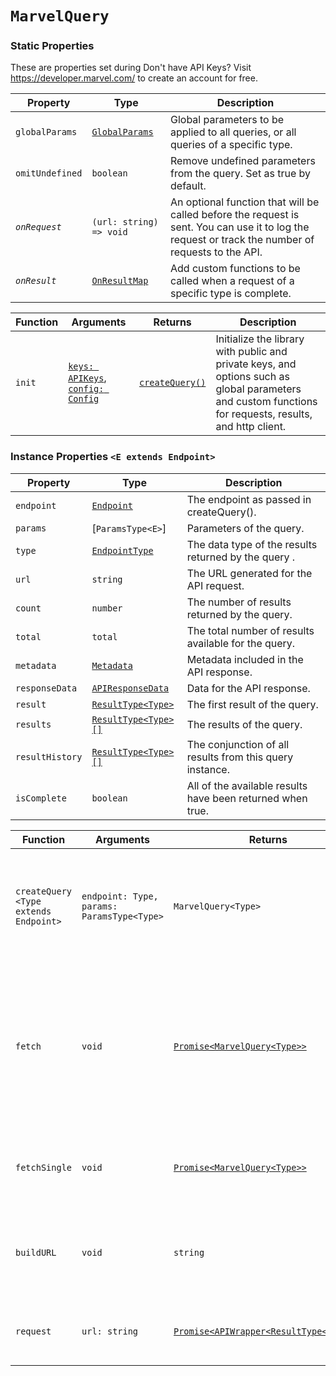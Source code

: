 # `MarvelQuery`

### Static Properties

These are properties set during Don't have API Keys? Visit https://developer.marvel.com/ to create an account for free.

| Property        | Type                            | Description                                                  |
| --------------- | ------------------------------- | ------------------------------------------------------------ |
| `globalParams`  | [`GlobalParams`](#globalparams) | Global parameters to be applied to all queries, or all queries of a specific type. |
| `omitUndefined` | `boolean`                       | Remove undefined parameters from the query. Set as true by default. |
| *`onRequest`*   | `(url: string) => void`         | An optional function that will be called before the request is sent. You can use it to log the request or track the number of requests to the API. |
| *`onResult`*    | [`OnResultMap`](#onresultmap)   | Add custom functions to be called when a request of a specific type is complete. |

| Function | Arguments                                                | Returns                         | Description                                                  |
| -------- | -------------------------------------------------------- | ------------------------------- | ------------------------------------------------------------ |
| `init`   | [`keys: APIKeys`](#apikeys), [`config: Config`](#config) | [`createQuery()`](#createquery) | Initialize the library with public and private keys, and options such as global parameters and custom functions for requests, results, and http client. |

### Instance Properties `<E extends Endpoint>`

| Property        | Type                                  | Description                                                |
| --------------- | ------------------------------------- | ---------------------------------------------------------- |
| `endpoint`      | [`Endpoint`](#endpoint)               | The endpoint as passed in createQuery().                   |
| `params`        | [`ParamsType<E>`]                     | Parameters of the query.                                   |
| `type`          | [`EndpointType`](#endpointtypes)      | The data type of the results returned by the query .       |
| `url`           | `string`                              | The URL generated for the API request.                     |
| `count`         | `number`                              | The number of results returned by the query.               |
| `total`         | `total`                               | The total number of results available for the query.       |
| `metadata`      | [`Metadata`](#metadata)               | Metadata included in the API response.                     |
| `responseData`  | [`APIResponseData`](#apiresponsedata) | Data for the API response.                                 |
| `result`        | [`ResultType<Type>`](#resulttype)     | The first result of the query.                             |
| `results`       | [`ResultType<Type>[]`](#resulttype)   | The results of the query.                                  |
| `resultHistory` | [`ResultType<Type>[]`](#resulttype)   | The conjunction of all results from this query instance.   |
| `isComplete`    | `boolean`                             | All of the available results have been returned when true. |

| Function                                | Arguments                                  | Returns                                                | Description                                                  |
| --------------------------------------- | ------------------------------------------ | ------------------------------------------------------ | ------------------------------------------------------------ |
| `createQuery` `<Type extends Endpoint>` | `endpoint: Type, params: ParamsType<Type>` | `MarvelQuery<Type>`                                    | Private function to create a new query instance. Must be accessed via init() initialization. |
| `fetch`                                 | `void`                                     | [`Promise<MarvelQuery<Type>>`](#marvelquery)           | Validates parameters with zod, builds URL, makes the request, and returns a [`MarvelQuery`](#marvelquery) object with the results from the API. |
| `fetchSingle`                           | `void`                                     | [`Promise<MarvelQuery<Type>>`](#marvelquery)           | Sets offset to 0 and limit to 1 to fetch a single result.    |
| `buildURL`                              | `void`                                     | `string`                                               | Builds the URL of the query with the parameters, timestamp and hash. |
| `request`                               | `url: string`                              | [`Promise<APIWrapper<ResultType<Type>>>`](#apiwrapper) | Sends the request to the API, and validate the response.     |
